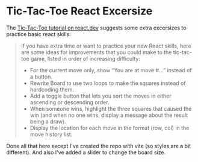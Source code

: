 # Tic-Tac-Toe React Excersize

The [Tic-Tac-Toe tutorial on react.dev](https://react.dev/learn/tutorial-tic-tac-toe) suggests some extra excersizes to practice basic react skills:
> If you have extra time or want to practice your new React skills, here are some ideas for improvements that you could make to the tic-tac-toe game, listed in order of increasing difficulty:
> - For the current move only, show “You are at move #…” instead of a button.
> - Rewrite Board to use two loops to make the squares instead of hardcoding them.
> - Add a toggle button that lets you sort the moves in either ascending or descending order.
> - When someone wins, highlight the three squares that caused the win (and when no one wins, display a message about the result being a draw).
> - Display the location for each move in the format (row, col) in the move history list.

Done all that here except I've created the repo with vite (so styles are a bit different). And also I've added a slider to change the board size.
